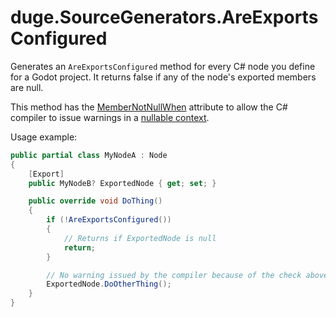 # duge.SourceGenerators.AreExportsConfigured

Generates an `AreExportsConfigured` method for every C# node you define for a Godot project. It returns false if any of the node's exported members are null.

This method has the [MemberNotNullWhen](https://learn.microsoft.com/en-us/dotnet/csharp/language-reference/attributes/nullable-analysis#helper-methods-membernotnull-and-membernotnullwhen) attribute to allow the C# compiler to issue warnings in a [nullable context](https://learn.microsoft.com/en-us/dotnet/csharp/nullable-references).

Usage example:
```cs
public partial class MyNodeA : Node
{
    [Export]
    public MyNodeB? ExportedNode { get; set; }

    public override void DoThing()
    {
        if (!AreExportsConfigured())
        {
            // Returns if ExportedNode is null
            return;
        }

        // No warning issued by the compiler because of the check above
        ExportedNode.DoOtherThing();
    }
}
```
